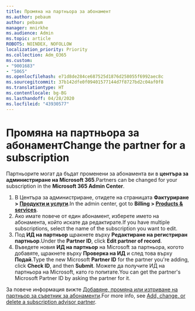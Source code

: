 ```yaml
---
title: Промяна на партньора за абонамент
ms.author: pebaum
author: pebaum
manager: mnirkhe
ms.audience: Admin
ms.topic: article
ROBOTS: NOINDEX, NOFOLLOW
localization_priority: Priority
ms.collection: Adm_O365
ms.custom:
- "9001683"
- "5065"
ms.openlocfilehash: e71d8de284ce687525d1876d258055f6992aec8c
ms.sourcegitcommit: 37b142dfe0f09401577144d7f8727bd2c04af0f8
ms.translationtype: HT
ms.contentlocale: bg-BG
ms.lasthandoff: 04/28/2020
ms.locfileid: "43930577"
---
```

# <a name="change-the-partner-for-a-subscription"></a><span data-ttu-id="d5596-102">Промяна на партньора за абонамент</span><span class="sxs-lookup"><span data-stu-id="d5596-102">Change the partner for a subscription</span></span>

<span data-ttu-id="d5596-103">Партньорите могат да бъдат променени за абонамента ви в **центъра за администриране на Microsoft 365**.</span><span class="sxs-lookup"><span data-stu-id="d5596-103">Partners can be changed for your subscription in the **Microsoft 365 Admin Center**.</span></span>

1. <span data-ttu-id="d5596-104">В Центъра за администриране, отидете на страницата **Фактуриране > [Продукти и услуги](https://go.microsoft.com/fwlink/p/?linkid=842054)**.</span><span class="sxs-lookup"><span data-stu-id="d5596-104">In the admin center, got to **Billing > [Products & services](https://go.microsoft.com/fwlink/p/?linkid=842054)**.</span></span> 
2. <span data-ttu-id="d5596-105">Ако имате повече от един абонамент, изберете името на абонамента, който искате да редактирате.</span><span class="sxs-lookup"><span data-stu-id="d5596-105">If you have multiple subscriptions, select the name of the subscription you want to edit.</span></span> 
3. <span data-ttu-id="d5596-106">Под **ИД на партньор** щракнете върху **Редактиране на регистриран партньор**.</span><span class="sxs-lookup"><span data-stu-id="d5596-106">Under the **Partner ID**, click **Edit partner of record**.</span></span>
4. <span data-ttu-id="d5596-107">Въведете новия **ИД на партньор** на Microsoft за партньора, когото добавяте, щракнете върху **Проверка на ИД** и след това върху **Подай**.</span><span class="sxs-lookup"><span data-stu-id="d5596-107">Type the new Microsoft **Partner ID** for the partner you're adding, click **Check ID**, and then **Submit**.</span></span> <span data-ttu-id="d5596-108">Можете да получите ИД на партньора на Microsoft, като го попитате.</span><span class="sxs-lookup"><span data-stu-id="d5596-108">You can get the partner's Microsoft Partner ID by asking the partner for it.</span></span>

<span data-ttu-id="d5596-109">За повече информация вижте [Добавяне, промяна или изтриване на партньор за съветник за абонаменти](https://docs.microsoft.com/microsoft-365/admin/misc/add-partner).</span><span class="sxs-lookup"><span data-stu-id="d5596-109">For more info, see [Add, change, or delete a subscription advisor partner](https://docs.microsoft.com/microsoft-365/admin/misc/add-partner).</span></span> 
